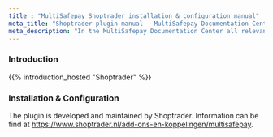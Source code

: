 ```yaml
---
title : "MultiSafepay Shoptrader installation & configuration manual"
meta_title: "Shoptrader plugin manual - MultiSafepay Documentation Center"
meta_description: "In the MultiSafepay Documentation Center all relevant information regarding our Plugins and API. As well as Support pages for Payment Method, Tools and General Questions. You can also find the contact details of our Support Team and Integration Team."
---
```

### Introduction

{{% introduction_hosted "Shoptrader" %}}

### Installation & Configuration

The plugin is developed and maintained by Shoptrader.
Information can be find at https://www.shoptrader.nl/add-ons-en-koppelingen/multisafepay.

